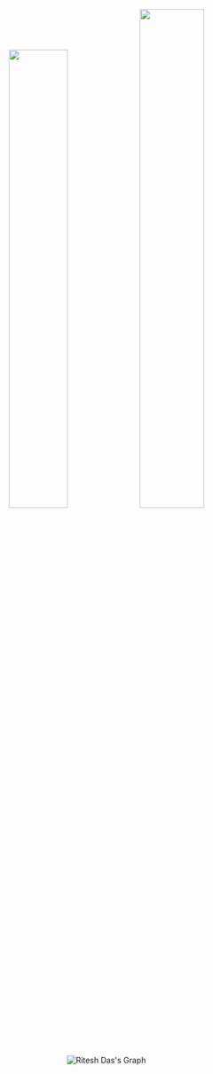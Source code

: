 <div align="center">
  <img width="46%" src="https://github-readme-stats-sigma-five.vercel.app/api?username=Dyslex7c&show_icons=true&theme=transparent&count_private=true&include_all_commits=true" /> 
  <img width="48%" src="https://github-readme-streak-stats.herokuapp.com?user=Dyslex7c&theme=transparent" />
  <p><img align="center" src="https://github-readme-activity-graph.vercel.app/graph?username=dyslex7c&theme=high-contrast" alt="Ritesh Das's Graph"/></p>
  </div>
